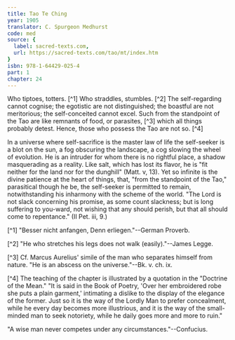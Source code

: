 ```yaml
---
title: Tao Te Ching
year: 1905
translator: C. Spurgeon Medhurst
code: med
source: {
  label: sacred-texts.com,
  url: https://sacred-texts.com/tao/mt/index.htm
}
isbn: 978-1-64429-025-4
part: 1
chapter: 24
---
```

Who tiptoes, totters. [^1] Who straddles, stumbles. [^2] The self-regarding cannot cognise; the egotistic are not distinguished; the boastful are not meritorious; the self-conceited cannot excel. Such from the standpoint of the Tao are like remnants of food, or parasites, [^3] which all things probably detest. Hence, those who possess the Tao are not so. [^4]

In a universe where self-sacrifice is the master law of life the self-seeker is a blot on the sun, a fog obscuring the landscape, a cog slowing the wheel of evolution. He is an intruder for whom there is no rightful place, a shadow masquerading as a reality. Like salt, which has lost its flavor, he is "fit neither for the land nor for the dunghill" (Matt. v, 13). Yet so infinite is the divine patience at the heart of things, that, "from the standpoint of the Tao," parasitical though he be, the self-seeker is permitted to remain, notwithstanding his inharmony with the scheme of the world. "The Lord is not slack concerning his promise, as some count slackness; but is long suffering to you-ward, not wishing that any should perish, but that all should come to repentance." (II Pet. iii, 9.)



[^1] "Besser nicht anfangen, Denn erliegen."--German Proverb.

[^2] "He who stretches his legs does not walk (easily)."--James Legge.

[^3] Cf. Marcus Aurelius' simile of the man who separates himself from nature. "He is an abscess on the universe."--Bk. v. ch. ix.

[^4] The teaching of the chapter is illustrated by a quotation in the "Doctrine of the Mean." "It is said in the Book of Poetry, 'Over her embroidered robe she puts a plain garment,' intimating a dislike to the display of the elegance of the former. Just so it is the way of the Lordly Man to prefer concealment, while he every day becomes more illustrious, and it is the way of the small-minded man to seek notoriety, while he daily goes more and more to ruin."

"A wise man never competes under any circumstances."--Confucius.